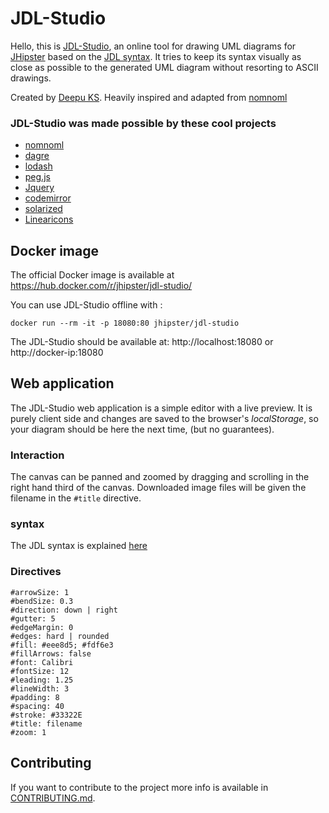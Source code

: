 JDL-Studio
=======

Hello, this is [JDL-Studio](http://www.jhipster.tech//jdl-studio/), an online tool for drawing UML diagrams for [JHipster](http://www.jhipster.tech/) based on the [JDL syntax](http://www.jhipster.tech//jdl). It tries to keep its syntax visually as close as possible to the generated UML diagram without resorting to ASCII drawings.

Created by [Deepu KS](https://github.com/deepu105). Heavily inspired and adapted from  [nomnoml](https://github.com/skanaar/nomnoml)

### JDL-Studio was made possible by these cool projects

- [nomnoml](https://github.com/skanaar/nomnoml)
- [dagre](https://github.com/cpettitt/dagre)
- [lodash](http://lodash.com)
- [peg.js](http://pegjs.org/)
- [Jquery](https://jquery.com/)
- [codemirror](https://codemirror.net/)
- [solarized](http://ethanschoonover.com/solarized)
- [Linearicons](https://linearicons.com/free)

## Docker image

The official Docker image is available at https://hub.docker.com/r/jhipster/jdl-studio/

You can use JDL-Studio offline with :

```
docker run --rm -it -p 18080:80 jhipster/jdl-studio
```

The JDL-Studio should be available at: http://localhost:18080 or http://docker-ip:18080

## Web application

The JDL-Studio web application is a simple editor with a live preview. It is purely client side and changes are saved to the browser's _localStorage_, so your diagram should be here the next time, (but no guarantees).

### Interaction

The canvas can be panned and zoomed by dragging and scrolling in the right hand third of the canvas. Downloaded image files will be given the filename in the `#title` directive.

### syntax

The JDL syntax is explained [here](http://www.jhipster.tech//jdl)

### Directives

    #arrowSize: 1
    #bendSize: 0.3
    #direction: down | right
    #gutter: 5
    #edgeMargin: 0
    #edges: hard | rounded
    #fill: #eee8d5; #fdf6e3
    #fillArrows: false
    #font: Calibri
    #fontSize: 12
    #leading: 1.25
    #lineWidth: 3
    #padding: 8
    #spacing: 40
    #stroke: #33322E
    #title: filename
    #zoom: 1

## Contributing

If you want to contribute to the project more info is available in [CONTRIBUTING.md](CONTRIBUTING.md).
